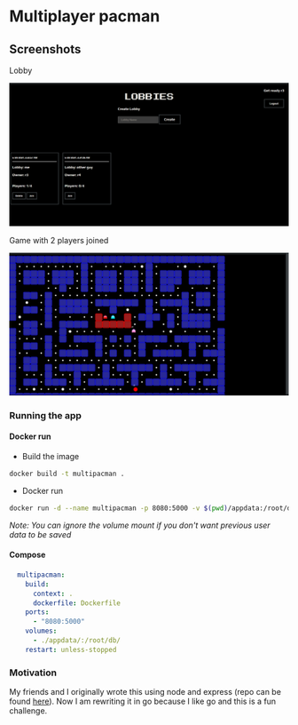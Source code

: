 # Multiplayer pacman

## Screenshots

Lobby

![lobby.png](.github/screenshots/lobby.png)

Game with 2 players joined

![lobby.png](.github/screenshots/game.png)

### Running the app

#### Docker run

* Build the image

```bash
docker build -t multipacman .
```

* Docker run

```bash
docker run -d --name multipacman -p 8080:5000 -v $(pwd)/appdata:/root/db --restart unless-stopped multipacman
```

*Note: You can ignore the volume mount if you don't want previous user data to be saved*

#### Compose

```yaml
  multipacman:
    build:
      context: .
      dockerfile: Dockerfile
    ports:
      - "8080:5000"
    volumes:
      - ./appdata/:/root/db/
    restart: unless-stopped

```

### Motivation

My friends and I originally wrote this using node and express (repo can be found [here](https://github.com/brocodedude/MULTI-PACMAN)). Now I am rewriting it in go because I like go and this is a fun challenge.
